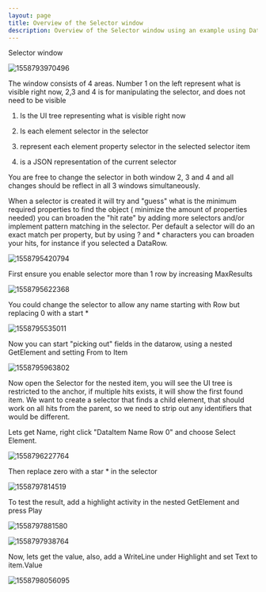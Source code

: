 ```yaml
---
layout: page
title: Overview of the Selector window
description: Overview of the Selector window using an example using DataView
---
```

Selector window

![1558793970496](../img/1558793970496.png)

The window consists of 4 areas. Number 1 on the left represent what is visible right now, 2,3 and 4 is for manipulating the selector, and does not need to be visible

1) Is the UI tree representing what is visible right now

2) Is each element selector in the selector

3) represent each element property selector in the selected selector item

4) is a JSON representation of the current selector

You are free to change the selector in both window 2, 3 and 4 and all changes should be reflect in all 3 windows simultaneously. 

When a selector is created it will try and "guess" what is the minimum required properties to find the object ( minimize the amount of properties needed) you can broaden the "hit rate" by adding more selectors and/or implement pattern matching in the selector. Per default a selector will do an exact match per property, but by using ? and * characters you can broaden your hits, for instance if you selected a DataRow.

![1558795420794](../img/1558795420794.png)

First ensure you enable selector more than 1 row by increasing MaxResults

![1558795622368](../img/1558795622368.png)

You could change the selector to allow any name starting with Row but replacing 0 with a start *

![1558795535011](../img/1558795535011.png)





Now you can start "picking out" fields in the datarow, using a nested GetElement and setting From to Item

![1558795963802](../img/1558795963802.png)

Now open the Selector for the nested item, you will see the UI tree is restricted to the anchor, if multiple hits exists, it will show the first found item.
We want to create a selector that finds a child element, that should work on all hits from the parent, so we need to strip out any identifiers that would be different.

Lets get Name, right click "DataItem Name Row 0" and choose Select Element.

![1558796227764](../img/1558796227764.png)

Then replace zero with a star * in the selector 

![1558797814519](../img/1558797814519.png)

To test the result, add a highlight activity in the nested GetElement and press Play

![1558797881580](../img/1558797881580.png)

![1558797938764](../img/1558797938764.png)

Now, lets get the value, also, add a WriteLine under Highlight and set Text to item.Value

![1558798056095](../img/1558798056095.png)

